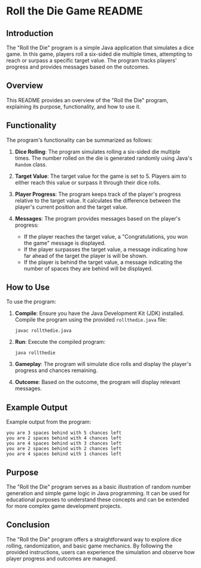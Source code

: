 # Roll the Die Game README

## Introduction

The "Roll the Die" program is a simple Java application that simulates a dice game. In this game, players roll a six-sided die multiple times, attempting to reach or surpass a specific target value. The program tracks players' progress and provides messages based on the outcomes.

## Overview

This README provides an overview of the "Roll the Die" program, explaining its purpose, functionality, and how to use it.

## Functionality

The program's functionality can be summarized as follows:

1. **Dice Rolling**: The program simulates rolling a six-sided die multiple times. The number rolled on the die is generated randomly using Java's `Random` class.

2. **Target Value**: The target value for the game is set to 5. Players aim to either reach this value or surpass it through their dice rolls.

3. **Player Progress**: The program keeps track of the player's progress relative to the target value. It calculates the difference between the player's current position and the target value.

4. **Messages**: The program provides messages based on the player's progress:
   - If the player reaches the target value, a "Congratulations, you won the game" message is displayed.
   - If the player surpasses the target value, a message indicating how far ahead of the target the player is will be shown.
   - If the player is behind the target value, a message indicating the number of spaces they are behind will be displayed.

## How to Use

To use the program:

1. **Compile**: Ensure you have the Java Development Kit (JDK) installed. Compile the program using the provided `rollthedie.java` file:
   ```shell
   javac rollthedie.java
   ```

2. **Run**: Execute the compiled program:
   ```shell
   java rollthedie
   ```

3. **Gameplay**: The program will simulate dice rolls and display the player's progress and chances remaining.

4. **Outcome**: Based on the outcome, the program will display relevant messages.

## Example Output

Example output from the program:
```
you are 3 spaces behind with 5 chances left
you are 2 spaces behind with 4 chances left
you are 4 spaces behind with 3 chances left
you are 2 spaces behind with 2 chances left
you are 4 spaces behind with 1 chances left
```

## Purpose

The "Roll the Die" program serves as a basic illustration of random number generation and simple game logic in Java programming. It can be used for educational purposes to understand these concepts and can be extended for more complex game development projects.

## Conclusion

The "Roll the Die" program offers a straightforward way to explore dice rolling, randomization, and basic game mechanics. By following the provided instructions, users can experience the simulation and observe how player progress and outcomes are managed.
